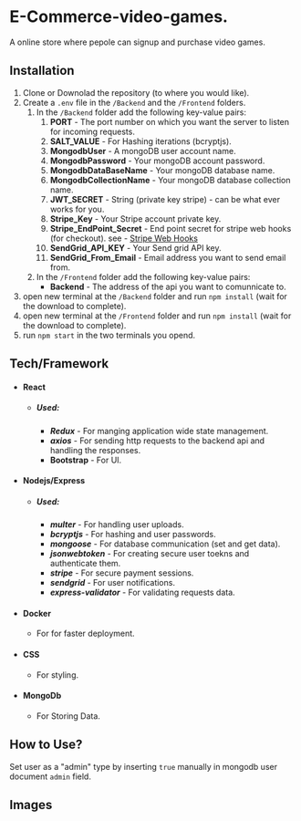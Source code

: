 # **E-Commerce-video-games.**

A online store where pepole can signup and purchase video games.

## Installation

1. Clone or Downolad the repository (to where you would like).
2. Create a `.env` file in the `/Backend` and the `/Frontend` folders.
   1. In the `/Backend` folder add the following key-value pairs:
      1. **PORT** - The port number on which you want the server to listen for incoming requests.
      2. **SALT_VALUE** - For Hashing iterations (bcryptjs).
      3. **MongodbUser** - A mongoDB user account name.
      4. **MongodbPassword** - Your mongoDB account password.
      5. **MongodbDataBaseName** - Your mongoDB database name.
      6. **MongodbCollectionName** - Your mongoDB database collection name.
      7. **JWT_SECRET** - String (private key stripe) - can be what ever works for you.
      8. **Stripe_Key** - Your Stripe account private key.
      9. **Stripe_EndPoint_Secret** - End point secret for stripe web hooks (for checkout). see - [Stripe Web Hooks](https://stripe.com/docs/webhooks)
      10. **SendGrid_API_KEY** - Your Send grid API key.
      11. **SendGrid_From_Email** - Email address you want to send email from.
   2. In the `/Frontend` folder add the following key-value pairs:
      - **Backend** - The address of the api you want to comunnicate to.
3. open new terminal at the `/Backend` folder and run `npm install` (wait for the download to complete).
4. open new terminal at the `/Frontend` folder and run `npm install` (wait for the download to complete).
5. run `npm start` in the two terminals you opend.

## Tech/Framework

- #### React
  - ##### Used:
    - **_Redux_** - For manging application wide state management.
    - **_axios_** - For sending http requests to the backend api and handling the responses.
    - **Bootstrap** - For UI.
- #### Nodejs/Express
  - ##### Used:
    - **_multer_** - For handling user uploads.
    - **_bcryptjs_** - For hashing and user passwords.
    - **_mongoose_** - For database communication (set and get data).
    - **_jsonwebtoken_** - For creating secure user toekns and authenticate them.
    * **_stripe_** - For secure payment sessions.
    * **_sendgrid_** - For user notifications.
    * **_express-validator_** - For validating requests data.
- #### Docker
  - For for faster deployment.
- #### CSS
  - For styling.
- #### MongoDb
  - For Storing Data.

## How to Use?

Set user as a "admin" type by inserting `true` manually in mongodb user document `admin` field.

## Images
